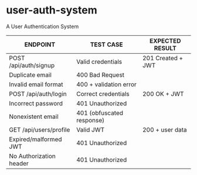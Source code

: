 # user-auth-system
A User Authentication System



ENDPOINT | TEST CASE | EXPECTED RESULT
---------|-------------|-------------------
POST /api/auth/signup | Valid credentials |	201 Created + JWT
                        Duplicate email   |	400 Bad Request
                        Invalid email format |	400 + validation error
POST /api/auth/login |	Correct credentials	 |	200 OK + JWT
	                    Incorrect password	 |	401 Unauthorized
                    	Nonexistent email	 |	401 (obfuscated response)
GET /api/users/profile|	Valid JWT	         |	200 + user data
                        Expired/malformed JWT|	401 Unauthorized
                        No Authorization header| 401 Unauthorized